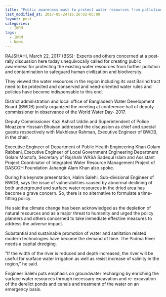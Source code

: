 ```yaml
---
title: "Public awareness must to protect water resources from pollution"
last_modified_at: 2017-05-24T16:20:02-05:00
layout: post
categories:
  - IWRM
tags:
  - IWRM
  - News
---
```

RAJSHAHI, March 22, 2017 (BSS)- Experts and others concerned at a post-rally discussion here today unequivocally called for creating public awareness for protecting the existing water resources from further pollution and contamination to safeguard human civilization and biodiversity.

They viewed the water resources in the region including its vast Barind tract need to be protected and conserved and need-oriented water rules and policies have become indispensable to this end.

District administration and local office of Bangladesh Water Development Board (BWDB) jointly organized the meeting at conference hall of deputy commissioner in observance of the World Water Day- 2017.

Deputy Commissioner Kazi Ashraf Uddin and Superintendent of Police Moazzem Hossain Bhuiyan addressed the discussion as chief and special guests respectively with Mukhlesur Rahman, Executive Engineer of BWDB, in the chair.

Executive Engineer of Department of Public Health Engineering Khan Golam Rabbani, Executive Engineer of Local Government Engineering Department Golam Mostofa, Secretary of Rajshahi WASA Sadequl Islam and Assistant Project Coordinator of Integrated Water Resource Management Project of DASCOH Foundation Jahangir Alam Khan also spoke.

During his keynote presentation, Halim Salehi, Sub-divisional Engineer of BWDB, says the issue of vulnerabilities caused by abnormal declining of both underground and surface water resources in the dried area has become a grave concern. So, there is no alternative to formulate a time-fitting policy.

He said the climate change has been acknowledged as the depletion of
natural resources and as a major threat to humanity and urged the policy planners and others concerned to take immediate effective measures to address the adverse impact.

Substantial and sustainable promotion of water and sanitation related modern technologies have become the demand of time. The Padma River needs a capital dredging.

"If the width of the river is reduced and depth increased, the river will be useful for surface water irrigation as well as resist increase of salinity in the region," he said.

Engineer Salehi puts emphasis on groundwater recharging by enriching the surface water resources through necessary excavation and re-excavation of the derelict ponds and canals and treatment of the water on an emergency basis.
